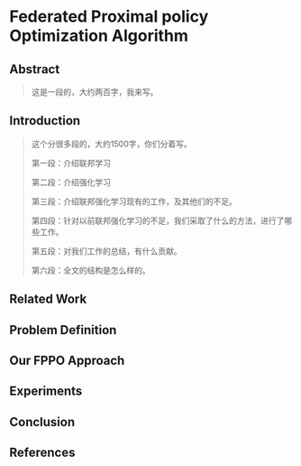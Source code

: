 # Federated Proximal policy Optimization Algorithm

## Abstract

> 这是一段的，大约两百字，我来写。

## Introduction

> 这个分很多段的，大约1500字，你们分着写。
>
> 第一段：介绍联邦学习
>
> 第二段：介绍强化学习
>
> 第三段：介绍联邦强化学习现有的工作，及其他们的不足。
>
> 第四段：针对以前联邦强化学习的不足，我们采取了什么的方法，进行了哪些工作。
>
> 第五段：对我们工作的总结，有什么贡献。
>
> 第六段：全文的结构是怎么样的。

## Related Work

## Problem Definition

## Our FPPO Approach

## Experiments

## Conclusion

## References
